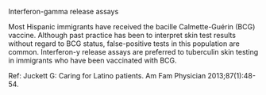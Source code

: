 Interferon-gamma release assays

Most Hispanic immigrants have received the bacille Calmette-Guérin (BCG) vaccine. Although past practice has been to interpret skin test results without regard to BCG status, false-positive tests in this population are common. Interferon-y release assays are preferred to tuberculin skin testing in immigrants who have been vaccinated with BCG.

Ref:  Juckett G: Caring for Latino patients. Am Fam Physician 2013;87(1):48-54.